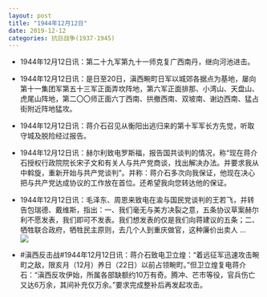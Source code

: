```yaml
---
layout: post
title: "1944年12月12日"
date: 2019-12-12
categories: 抗日战争(1937-1945)
---
```


<meta name="referrer" content="no-referrer" />

- 1944年12月12日讯：第二十九军第九十一师克复广西南丹，继向河池进击。 

- 1944年12月12日讯：是日至20日，滇西畹町日军以城郊各据点为基地，屡向第十一集团军第五十三军正面弄坎阵地，第六军正面排那、小湾山、天盘山、虎尾山阵地，第二〇〇师正面六丁西南、拱撤西南、双坡南、谢边西南、猛占街附近阵地猛攻。 

- 1944年12月12日讯：蒋介石召见从衡阳出逃归来的第十军军长方先觉，听取守城及脱险经过报告。 

- 1944年12月12日讯：赫尔利致电罗斯福，报告国共谈判的情况，称“现在蒋介石授权行政院院长宋子文和有关人与共产党商谈，找出解决办法。并要求我从中斡旋，重新开始与共产党谈判”。并称：蒋介石多次向我保证，他现在决心把与共产党达成协议的工作放在首位。还希望我向您转达他的保证。 

- 1944年12月12日讯：毛泽东、周恩来致电在渝与国民党谈判的王若飞，并转告包瑞德、戴维斯，指出：一、我们毫无与美方决裂之意，五条协议草案赫尔利不愿发表，我们即可不发表。我们想发表的仅是我们向蒋建议的五条；二、牺牲联合政府，牺牲民主原则，去几个人到重庆做官，这种廉价出卖人 ... <br/><img src="https://wx1.sinaimg.cn/large/aca367d8ly1g9tradwatdj20c809zt8r.jpg" />

- #滇西反击战#1944年12月12日讯：蒋介石致电卫立煌：“着远征军迅速攻击畹町之敌，限亥月（12月）养日（22日）以前占领畹町。”但卫立煌复电蒋介石：“滇西反攻伊始，所属各部缺额约10万有奇。腾冲、芒市等役，官兵伤亡又达6万余，其间补充仅万余。”要求完成整补后再发起攻击。 

